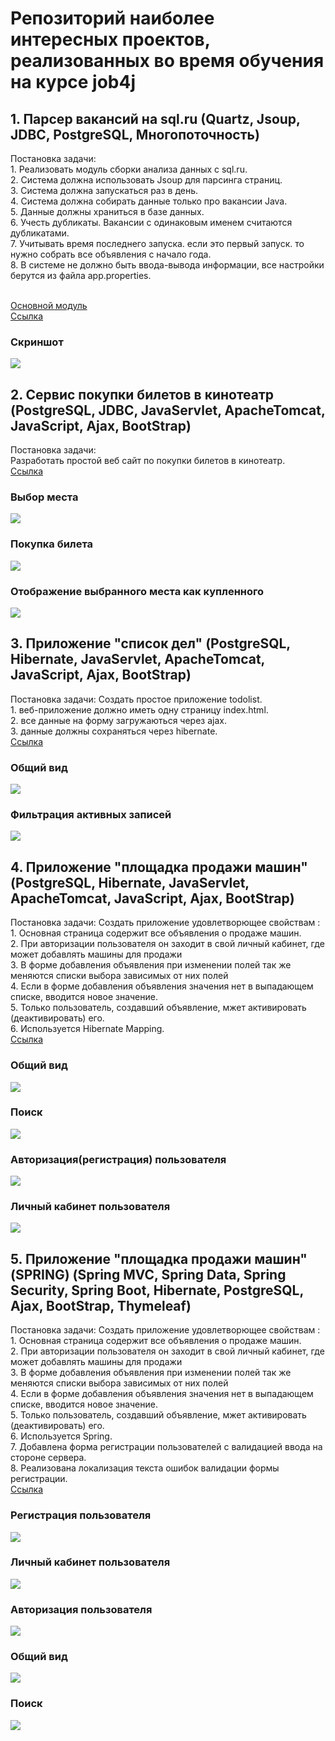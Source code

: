 ﻿# Репозиторий наиболее интересных проектов, реализованных во время обучения на курсе job4j

<h2>1. Парсер вакансий на sql.ru (Quartz, Jsoup, JDBC, PostgreSQL, Многопоточность)</h2>
Постановка задачи:
<br>1. Реализовать модуль сборки анализа данных с sql.ru.
<br>2. Система должна использовать Jsoup для парсинга страниц.
<br>3. Система должна запускаться раз в день.
<br>4. Система должна собирать данные только про вакансии Java.
<br>5. Данные должны храниться в базе данных. 
<br>6. Учесть дубликаты. Вакансии с одинаковым именем считаются дубликатами.
<br>7. Учитывать время последнего запуска. если это первый запуск. то нужно собрать все объявления с начало года.
<br>8. В системе не должно быть ввода-вывода информации, все настройки берутся из файла app.properties.   
   
<br><a href="https://github.com/brakhin/portfolio/blob/master/2_sql/src/main/java/ru/bgbrakhi/sql/jobparser/SqlRuParser.java">Основной модуль</a>
<br><a href="https://github.com/brakhin/portfolio/tree/master/2_sql/src/main/java/ru/bgbrakhi/sql/jobparser">Ссылка</a> 
<h3>Скриншот</h3>
<img src="2_sql/Screenshot.jpg">

<h2>2. Сервис покупки билетов в кинотеатр (PostgreSQL, JDBC, JavaServlet, ApacheTomcat, JavaScript, Ajax, BootStrap)</h2>
Постановка задачи:
<br>Разработать простой веб сайт по покупки билетов в кинотеатр.
<br><a href="https://github.com/brakhin/portfolio/tree/master/3_servlets_cinema">Ссылка</a> 
<h3>Выбор места</h3>
<img src="3_servlets_cinema/Screenshot1.jpg">
<h3>Покупка билета</h3>
<img src="3_servlets_cinema/Screenshot2.jpg">
<h3>Отображение выбранного места как купленного</h3>
<img src="3_servlets_cinema/Screenshot3.jpg">

<h2>3. Приложение "список дел" (PostgreSQL, Hibernate, JavaServlet, ApacheTomcat, JavaScript, Ajax, BootStrap)</h2>
Постановка задачи:
Cоздать простое приложение todolist.
<br>1. веб-приложение должно иметь одну страницу index.html. 
<br>2. все данные на форму загружаються через ajax.
<br>3. данные должны сохраняться через hibernate.
<br><a href="https://github.com/brakhin/portfolio/tree/master/3_hibernate">Ссылка</a> 
<h3>Общий вид</h3>
<img src="3_hibernate/Screenshot_1.jpg">
<h3>Фильтрация активных записей</h3>
<img src="3_hibernate/Screenshot_2.jpg">
 
<h2>4. Приложение "площадка продажи машин" (PostgreSQL, Hibernate, JavaServlet, ApacheTomcat, JavaScript, Ajax, BootStrap)</h2>
Постановка задачи:
Cоздать приложение удовлетворющее свойствам :
<br>1. Основная страница содержит все объявления о продаже машин. 
<br>2. При авторизации пользователя он заходит в свой личный кабинет, где может добавлять машины для продажи
<br>3. В форме добавления объявления при изменении полей так же меняются списки выбора зависимых от них полей
<br>4. Если в форме добавления объявления значения нет в выпадающем списке, вводится новое значение.
<br>5. Только пользователь, создавший объявление, мжет активировать (деактивировать) его.
<br>6. Используется Hibernate Mapping.
<br><a href="https://github.com/brakhin/portfolio/tree/master/3_hibernate_carseller">Ссылка</a> 
<h3>Общий вид</h3>
<img src="3_hibernate_carseller/Screenshot1.jpg">
<h3>Поиск</h3>
<img src="3_hibernate_carseller/Screenshot2.jpg">
<h3>Авторизация(регистрация) пользователя</h3>
<img src="3_hibernate_carseller/Screenshot3.jpg">
<h3>Личный кабинет пользователя</h3>
<img src="3_hibernate_carseller/Screenshot4.jpg">
 
<h2>5. Приложение "площадка продажи машин" (SPRING) (Spring MVC, Spring Data, Spring Security, Spring Boot, Hibernate, PostgreSQL, Ajax, BootStrap, Thymeleaf)</h2>
Постановка задачи:
Cоздать приложение удовлетворющее свойствам :
<br>1. Основная страница содержит все объявления о продаже машин. 
<br>2. При авторизации пользователя он заходит в свой личный кабинет, где может добавлять машины для продажи
<br>3. В форме добавления объявления при изменении полей так же меняются списки выбора зависимых от них полей
<br>4. Если в форме добавления объявления значения нет в выпадающем списке, вводится новое значение.
<br>5. Только пользователь, создавший объявление, мжет активировать (деактивировать) его.
<br>6. Используется Spring.
<br>7. Добавлена форма регистрации пользователей с валидацией ввода на стороне сервера.
<br>8. Реализована локализация текста ошибок валидации формы регистрации.
<br><a href="https://github.com/brakhin/portfolio/tree/master/3_spring_boot">Ссылка</a> 
<h3>Регистрация пользователя</h3>
<img src="3_spring_boot/Screenshot1.jpg">
<h3>Личный кабинет пользователя</h3>
<img src="3_spring_boot/Screenshot2.jpg">
<h3>Авторизация пользователя</h3>
<img src="3_spring_boot/Screenshot3.jpg">
<h3>Общий вид</h3>
<img src="3_spring_boot/Screenshot4.jpg">
<h3>Поиск</h3>
<img src="3_spring_boot/Screenshot5.jpg">
